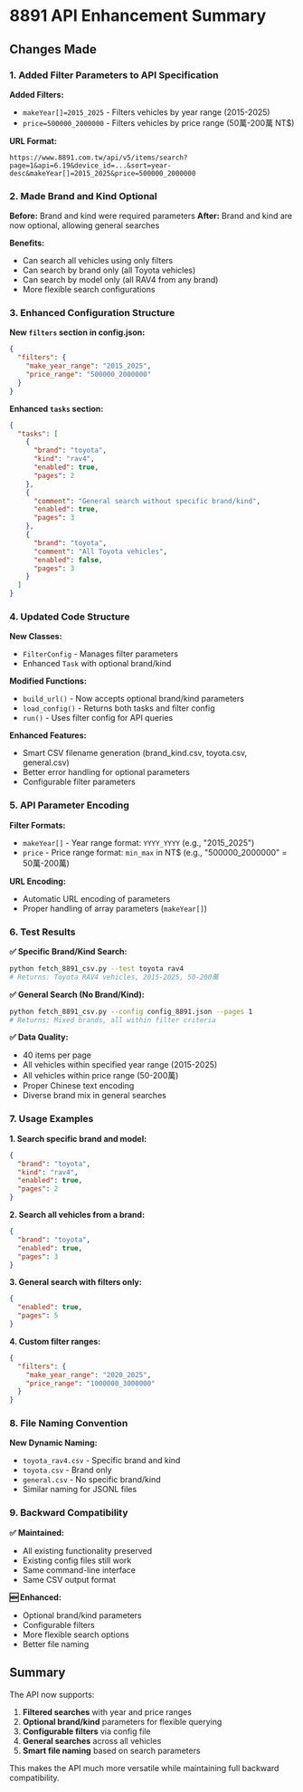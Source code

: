 # 8891 API Enhancement Summary

## Changes Made

### 1. Added Filter Parameters to API Specification

**Added Filters:**
- `makeYear[]=2015_2025` - Filters vehicles by year range (2015-2025)
- `price=500000_2000000` - Filters vehicles by price range (50萬-200萬 NT$)

**URL Format:**
```
https://www.8891.com.tw/api/v5/items/search?page=1&api=6.19&device_id=...&sort=year-desc&makeYear[]=2015_2025&price=500000_2000000
```

### 2. Made Brand and Kind Optional

**Before:** Brand and kind were required parameters
**After:** Brand and kind are now optional, allowing general searches

**Benefits:**
- Can search all vehicles using only filters
- Can search by brand only (all Toyota vehicles)
- Can search by model only (all RAV4 from any brand)
- More flexible search configurations

### 3. Enhanced Configuration Structure

**New `filters` section in config.json:**
```json
{
  "filters": {
    "make_year_range": "2015_2025",
    "price_range": "500000_2000000"
  }
}
```

**Enhanced `tasks` section:**
```json
{
  "tasks": [
    {
      "brand": "toyota",
      "kind": "rav4",
      "enabled": true,
      "pages": 2
    },
    {
      "comment": "General search without specific brand/kind",
      "enabled": true,
      "pages": 3
    },
    {
      "brand": "toyota",
      "comment": "All Toyota vehicles",
      "enabled": false,
      "pages": 3
    }
  ]
}
```

### 4. Updated Code Structure

**New Classes:**
- `FilterConfig` - Manages filter parameters
- Enhanced `Task` with optional brand/kind

**Modified Functions:**
- `build_url()` - Now accepts optional brand/kind parameters
- `load_config()` - Returns both tasks and filter config
- `run()` - Uses filter config for API queries

**Enhanced Features:**
- Smart CSV filename generation (brand_kind.csv, toyota.csv, general.csv)
- Better error handling for optional parameters
- Configurable filter parameters

### 5. API Parameter Encoding

**Filter Formats:**
- `makeYear[]` - Year range format: `YYYY_YYYY` (e.g., "2015_2025")
- `price` - Price range format: `min_max` in NT$ (e.g., "500000_2000000" = 50萬-200萬)

**URL Encoding:**
- Automatic URL encoding of parameters
- Proper handling of array parameters (`makeYear[]`)

### 6. Test Results

**✅ Specific Brand/Kind Search:**
```bash
python fetch_8891_csv.py --test toyota rav4
# Returns: Toyota RAV4 vehicles, 2015-2025, 50-200萬
```

**✅ General Search (No Brand/Kind):**
```bash
python fetch_8891_csv.py --config config_8891.json --pages 1
# Returns: Mixed brands, all within filter criteria
```

**✅ Data Quality:**
- 40 items per page
- All vehicles within specified year range (2015-2025)
- All vehicles within price range (50-200萬)
- Proper Chinese text encoding
- Diverse brand mix in general searches

### 7. Usage Examples

**1. Search specific brand and model:**
```json
{
  "brand": "toyota",
  "kind": "rav4",
  "enabled": true,
  "pages": 2
}
```

**2. Search all vehicles from a brand:**
```json
{
  "brand": "toyota",
  "enabled": true,
  "pages": 3
}
```

**3. General search with filters only:**
```json
{
  "enabled": true,
  "pages": 5
}
```

**4. Custom filter ranges:**
```json
{
  "filters": {
    "make_year_range": "2020_2025",
    "price_range": "1000000_3000000"
  }
}
```

### 8. File Naming Convention

**New Dynamic Naming:**
- `toyota_rav4.csv` - Specific brand and kind
- `toyota.csv` - Brand only
- `general.csv` - No specific brand/kind
- Similar naming for JSONL files

### 9. Backward Compatibility

**✅ Maintained:**
- All existing functionality preserved
- Existing config files still work
- Same command-line interface
- Same CSV output format

**🆕 Enhanced:**
- Optional brand/kind parameters
- Configurable filters
- More flexible search options
- Better file naming

## Summary

The API now supports:
1. **Filtered searches** with year and price ranges
2. **Optional brand/kind** parameters for flexible querying
3. **Configurable filters** via config file
4. **General searches** across all vehicles
5. **Smart file naming** based on search parameters

This makes the API much more versatile while maintaining full backward compatibility.
